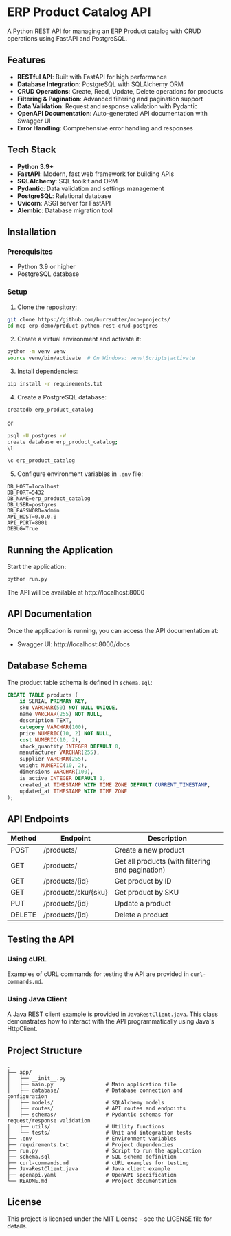 # ERP Product Catalog API

A Python REST API for managing an ERP Product catalog with CRUD operations using FastAPI and PostgreSQL.

## Features

- **RESTful API**: Built with FastAPI for high performance
- **Database Integration**: PostgreSQL with SQLAlchemy ORM
- **CRUD Operations**: Create, Read, Update, Delete operations for products
- **Filtering & Pagination**: Advanced filtering and pagination support
- **Data Validation**: Request and response validation with Pydantic
- **OpenAPI Documentation**: Auto-generated API documentation with Swagger UI
- **Error Handling**: Comprehensive error handling and responses

## Tech Stack

- **Python 3.9+**
- **FastAPI**: Modern, fast web framework for building APIs
- **SQLAlchemy**: SQL toolkit and ORM
- **Pydantic**: Data validation and settings management
- **PostgreSQL**: Relational database
- **Uvicorn**: ASGI server for FastAPI
- **Alembic**: Database migration tool

## Installation

### Prerequisites

- Python 3.9 or higher
- PostgreSQL database

### Setup

1. Clone the repository:

```bash
git clone https://github.com/burrsutter/mcp-projects/
cd mcp-erp-demo/product-python-rest-crud-postgres
```

2. Create a virtual environment and activate it:

```bash
python -m venv venv
source venv/bin/activate  # On Windows: venv\Scripts\activate
```

3. Install dependencies:

```bash
pip install -r requirements.txt
```

4. Create a PostgreSQL database:

```bash
createdb erp_product_catalog
```

or

```bash
psql -U postgres -W
create database erp_product_catalog;
\l
```

```bash
\c erp_product_catalog
```



5. Configure environment variables in `.env` file:

```
DB_HOST=localhost
DB_PORT=5432
DB_NAME=erp_product_catalog
DB_USER=postgres
DB_PASSWORD=admin
API_HOST=0.0.0.0
API_PORT=8001
DEBUG=True
```

## Running the Application

Start the application:

```bash
python run.py
```

The API will be available at http://localhost:8000

## API Documentation

Once the application is running, you can access the API documentation at:

- Swagger UI: http://localhost:8000/docs

## Database Schema

The product table schema is defined in `schema.sql`:

```sql
CREATE TABLE products (
    id SERIAL PRIMARY KEY,
    sku VARCHAR(50) NOT NULL UNIQUE,
    name VARCHAR(255) NOT NULL,
    description TEXT,
    category VARCHAR(100),
    price NUMERIC(10, 2) NOT NULL,
    cost NUMERIC(10, 2),
    stock_quantity INTEGER DEFAULT 0,
    manufacturer VARCHAR(255),
    supplier VARCHAR(255),
    weight NUMERIC(10, 2),
    dimensions VARCHAR(100),
    is_active INTEGER DEFAULT 1,
    created_at TIMESTAMP WITH TIME ZONE DEFAULT CURRENT_TIMESTAMP,
    updated_at TIMESTAMP WITH TIME ZONE
);
```

## API Endpoints

| Method | Endpoint | Description |
|--------|----------|-------------|
| POST | /products/ | Create a new product |
| GET | /products/ | Get all products (with filtering and pagination) |
| GET | /products/{id} | Get product by ID |
| GET | /products/sku/{sku} | Get product by SKU |
| PUT | /products/{id} | Update a product |
| DELETE | /products/{id} | Delete a product |

## Testing the API

### Using cURL

Examples of cURL commands for testing the API are provided in `curl-commands.md`.

### Using Java Client

A Java REST client example is provided in `JavaRestClient.java`. This class demonstrates how to interact with the API programmatically using Java's HttpClient.

## Project Structure

```
.
├── app/
│   ├── __init__.py
│   ├── main.py                 # Main application file
│   ├── database/               # Database connection and configuration
│   ├── models/                 # SQLAlchemy models
│   ├── routes/                 # API routes and endpoints
│   ├── schemas/                # Pydantic schemas for request/response validation
│   ├── utils/                  # Utility functions
│   └── tests/                  # Unit and integration tests
├── .env                        # Environment variables
├── requirements.txt            # Project dependencies
├── run.py                      # Script to run the application
├── schema.sql                  # SQL schema definition
├── curl-commands.md            # cURL examples for testing
├── JavaRestClient.java         # Java client example
├── openapi.yaml                # OpenAPI specification
└── README.md                   # Project documentation
```

## License

This project is licensed under the MIT License - see the LICENSE file for details.
